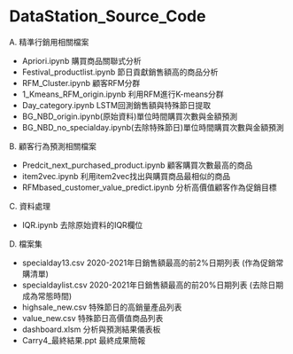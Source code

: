 # DataStation_Source_Code

A. 精準行銷用相關檔案
  - Apriori.ipynb 購買商品關聯式分析
  - Festival_productlist.ipynb  節日貢獻銷售額高的商品分析
  - RFM_Cluster.ipynb 顧客RFM分群
  - 1_Kmeans_RFM_origin.ipynb 利用RFM進行K-means分群
  - Day_category.ipynb LSTM回測銷售額與特殊節日提取
  - BG_NBD_origin.ipynb(原始資料)單位時間購買次數與金額預測
  - BG_NBD_no_specialday.ipynb(去除特殊節日)單位時間購買次數與金額預測


B. 顧客行為預測相關檔案
  - Predcit_next_purchased_product.ipynb 顧客購買次數最高的商品
  - item2vec.ipynb 利用item2vec找出與購買商品最相似的商品
  - RFMbased_customer_value_predict.ipynb 分析高價值顧客作為促銷目標

C. 資料處理
  - IQR.ipynb 去除原始資料的IQR欄位

D. 檔案集
  - specialday13.csv 2020-2021年日銷售額最高的前2%日期列表 (作為促銷常購清單)
  - specialdaylist.csv 2020-2021年日銷售額最高的前20%日期列表 (去除日期成為常態時間)
  - highsale_new.csv 特殊節日的高銷量產品列表
  - value_new.csv 特殊節日高價值商品列表
  - dashboard.xlsm 分析與預測結果儀表板
  - Carry4_最終結果.ppt 最終成果簡報
